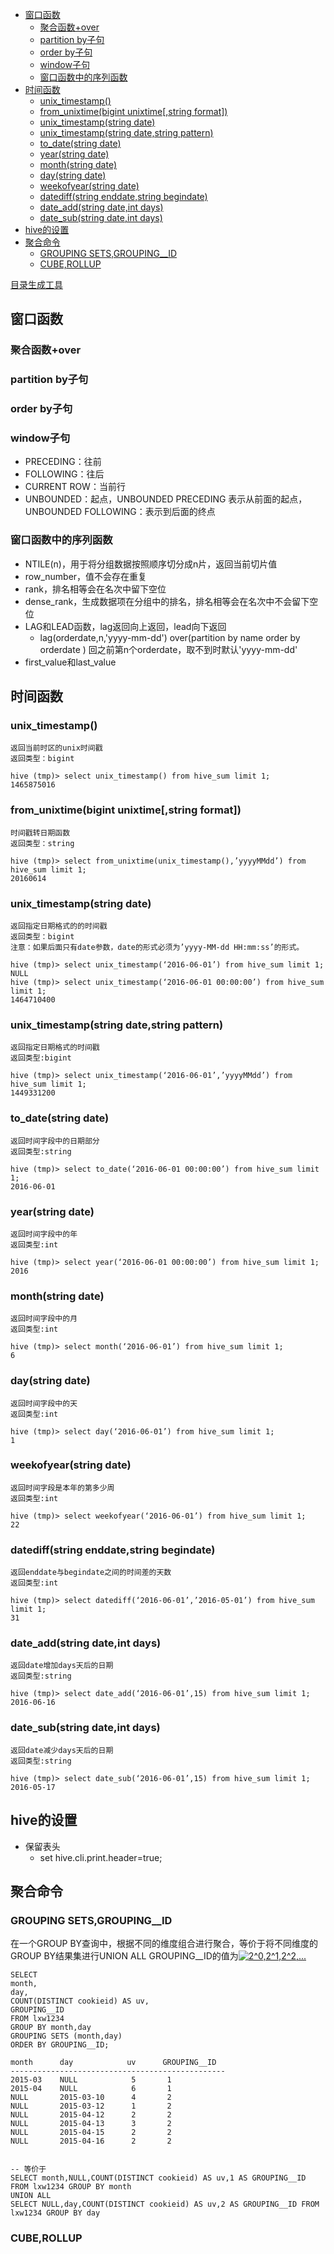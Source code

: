 - [窗口函数](#窗口函数)
  * [聚合函数+over](#-----over)
  * [partition by子句](#partition-by--)
  * [order by子句](#order-by--)
  * [window子句](#window--)
  * [窗口函数中的序列函数](#----------)
- [时间函数](#----)
  * [unix_timestamp()](#unix-timestamp--)
  * [from_unixtime(bigint unixtime[,string format])](#from-unixtime-bigint-unixtime--string-format--)
  * [unix_timestamp(string date)](#unix-timestamp-string-date-)
  * [unix_timestamp(string date,string pattern)](#unix-timestamp-string-date-string-pattern-)
  * [to_date(string date)](#to-date-string-date-)
  * [year(string date)](#year-string-date-)
  * [month(string date)](#month-string-date-)
  * [day(string date)](#day-string-date-)
  * [weekofyear(string date)](#weekofyear-string-date-)
  * [datediff(string enddate,string begindate)](#datediff-string-enddate-string-begindate-)
  * [date_add(string date,int days)](#date-add-string-date-int-days-)
  * [date_sub(string date,int days)](#date-sub-string-date-int-days-)
- [hive的设置](#hive---)
- [聚合命令](#----)
  * [GROUPING SETS,GROUPING__ID](#grouping-sets-grouping--id)
  * [CUBE,ROLLUP](#cube-rollup)

[目录生成工具](https://ecotrust-canada.github.io/markdown-toc/)

## 窗口函数
### 聚合函数+over
### partition by子句
### order by子句
### window子句

- PRECEDING：往前
- FOLLOWING：往后
- CURRENT ROW：当前行
- UNBOUNDED：起点，UNBOUNDED PRECEDING 表示从前面的起点， UNBOUNDED FOLLOWING：表示到后面的终点

### 窗口函数中的序列函数
- NTILE(n)，用于将分组数据按照顺序切分成n片，返回当前切片值
- row_number，值不会存在重复
- rank，排名相等会在名次中留下空位
- dense_rank，生成数据项在分组中的排名，排名相等会在名次中不会留下空位
- LAG和LEAD函数，lag返回向上返回，lead向下返回
  - lag(orderdate,n,'yyyy-mm-dd') over(partition by name order by orderdate ) 回之前第n个orderdate，取不到时默认'yyyy-mm-dd'
- first_value和last_value
 
## 时间函数

### unix_timestamp()
    返回当前时区的unix时间戳
    返回类型：bigint
```    
hive (tmp)> select unix_timestamp() from hive_sum limit 1;
1465875016
```

### from_unixtime(bigint unixtime[,string format])
    时间戳转日期函数
    返回类型：string
```
hive (tmp)> select from_unixtime(unix_timestamp(),’yyyyMMdd’) from hive_sum limit 1;
20160614
```

### unix_timestamp(string date)
    返回指定日期格式的的时间戳
    返回类型：bigint
    注意：如果后面只有date参数，date的形式必须为’yyyy-MM-dd HH:mm:ss’的形式。
```
hive (tmp)> select unix_timestamp(‘2016-06-01’) from hive_sum limit 1;
NULL
hive (tmp)> select unix_timestamp(‘2016-06-01 00:00:00’) from hive_sum limit 1;
1464710400
```

### unix_timestamp(string date,string pattern)
    返回指定日期格式的时间戳
    返回类型:bigint
```
hive (tmp)> select unix_timestamp(‘2016-06-01’,’yyyyMMdd’) from hive_sum limit 1;
1449331200
```

### to_date(string date)
    返回时间字段中的日期部分
    返回类型:string
```
hive (tmp)> select to_date(‘2016-06-01 00:00:00’) from hive_sum limit 1;
2016-06-01
```

### year(string date)
    返回时间字段中的年
    返回类型:int
```
hive (tmp)> select year(‘2016-06-01 00:00:00’) from hive_sum limit 1;
2016
```
### month(string date)
    返回时间字段中的月
    返回类型:int
```
hive (tmp)> select month(‘2016-06-01’) from hive_sum limit 1;
6
```
### day(string date)
    返回时间字段中的天
    返回类型:int
```
hive (tmp)> select day(‘2016-06-01’) from hive_sum limit 1;
1
```

### weekofyear(string date)
    返回时间字段是本年的第多少周
    返回类型:int
```
hive (tmp)> select weekofyear(‘2016-06-01’) from hive_sum limit 1;
22
```
### datediff(string enddate,string begindate)
    返回enddate与begindate之间的时间差的天数
    返回类型:int
```
hive (tmp)> select datediff(‘2016-06-01’,’2016-05-01’) from hive_sum limit 1;
31
```
### date_add(string date,int days)
    返回date增加days天后的日期
    返回类型:string
```
hive (tmp)> select date_add(‘2016-06-01’,15) from hive_sum limit 1;
2016-06-16
```
### date_sub(string date,int days)
    返回date减少days天后的日期
    返回类型:string
```
hive (tmp)> select date_sub(‘2016-06-01’,15) from hive_sum limit 1;
2016-05-17
```

## hive的设置
- 保留表头
  - set hive.cli.print.header=true;
  
## 聚合命令

### GROUPING SETS,GROUPING__ID
在一个GROUP BY查询中，根据不同的维度组合进行聚合，等价于将不同维度的GROUP BY结果集进行UNION ALL
GROUPING__ID的值为<a href="https://www.codecogs.com/eqnedit.php?latex=2^0,2^1,2^2,..." target="_blank"><img src="https://latex.codecogs.com/svg.latex?2^0,2^1,2^2,..." title="2^0,2^1,2^2,..." /></a>
```{sql}
SELECT 
month,
day,
COUNT(DISTINCT cookieid) AS uv,
GROUPING__ID 
FROM lxw1234 
GROUP BY month,day 
GROUPING SETS (month,day) 
ORDER BY GROUPING__ID;
 
month      day            uv      GROUPING__ID
------------------------------------------------
2015-03    NULL            5       1
2015-04    NULL            6       1
NULL       2015-03-10      4       2
NULL       2015-03-12      1       2
NULL       2015-04-12      2       2
NULL       2015-04-13      3       2
NULL       2015-04-15      2       2
NULL       2015-04-16      2       2
 
 
-- 等价于 
SELECT month,NULL,COUNT(DISTINCT cookieid) AS uv,1 AS GROUPING__ID FROM lxw1234 GROUP BY month 
UNION ALL 
SELECT NULL,day,COUNT(DISTINCT cookieid) AS uv,2 AS GROUPING__ID FROM lxw1234 GROUP BY day
```

### CUBE,ROLLUP
